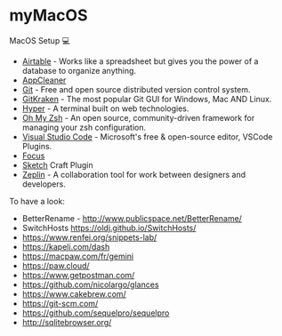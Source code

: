 # myMacOS
MacOS Setup 💻
- [Airtable](https://airtable.com/) - Works like a spreadsheet but gives you the power of a database to organize anything.
- [AppCleaner](https://freemacsoft.net/appcleaner)
- [Git](https://git-scm.com/) -  Free and open source distributed version control system.
- [GitKraken](https://www.gitkraken.com/) - The most popular Git GUI for Windows, Mac AND Linux.
- [Hyper](https://github.com/zeit/hyper) - A terminal built on web technologies.
- [Oh My Zsh]() - An open source, community-driven framework for managing your zsh configuration.
- [Visual Studio Code](https://github.com/Microsoft/vscode) - Microsoft's free & open-source editor, VSCode Plugins.
- [Focus](https://heyfocus.com/)
- [Sketch](https://www.sketchapp.com/) Craft Plugin
- [Zeplin](https://www.zeplin.io/) - A collaboration tool for work between designers and developers.

To have a look:
- BetterRename - http://www.publicspace.net/BetterRename/
- SwitchHosts https://oldj.github.io/SwitchHosts/
- https://www.renfei.org/snippets-lab/
- https://kapeli.com/dash
- https://macpaw.com/fr/gemini
- https://paw.cloud/
- https://www.getpostman.com/
- https://github.com/nicolargo/glances
- https://www.cakebrew.com/
- https://git-scm.com/
- https://github.com/sequelpro/sequelpro
- http://sqlitebrowser.org/
